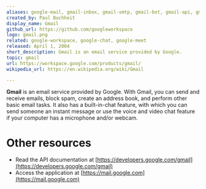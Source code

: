 ```yaml
---
aliases: google-mail, gmail-inbox, gmail-smtp, gmail-bot, gmail-api, gmail-login
created_by: Paul Buchheit
display_name: Gmail
github_url: https://github.com/googleworkspace
logo: gmail.png
related: google-workspace, google-chat, google-meet
released: April 1, 2004
short_description: Gmail is an email service provided by Google.
topic: gmail
url: https://workspace.google.com/products/gmail/
wikipedia_url: https://en.wikipedia.org/wiki/Gmail

---
```

**Gmail** is an email service provided by Google. With Gmail, you can send and receive emails, block spam, create an address book, and perform other basic email tasks. It also has a built-in-chat feature, with which you can send someone an instant message or use the voice and video chat feature if your computer has a microphone and/or webcam.

# Other resources
- Read the API documentation at [https://developers.google.com/gmail](https://developers.google.com/gmail)
- Access the application at [https://mail.google.com](https://mail.google.com)
